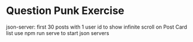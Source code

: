 # Question Punk Exercise

json-server:
first 30 posts with 1 user id to show infinite scroll on Post Card list
use npm run serve to start json servers